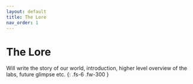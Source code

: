 ```yaml
---
layout: default
title: The Lore
nav_order: 1
---
```

# **The Lore**

Will write the story of our world, introduction, higher level overview of the labs, future glimpse etc.
{: .fs-6 .fw-300 }